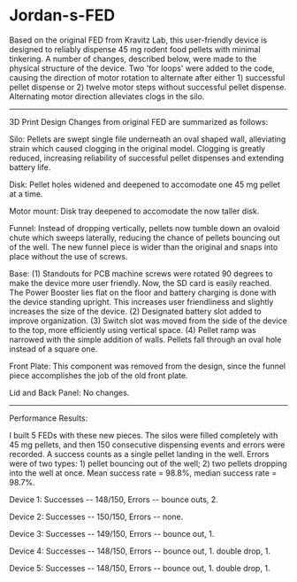 # Jordan-s-FED
Based on the original FED from Kravitz Lab, this user-friendly device is designed to reliably dispense 45 mg rodent food pellets with minimal tinkering. A number of changes, described below, were made to the physical structure of the device. Two 'for loops' were added to the code, causing the direction of motor rotation to alternate after either 1) successful pellet dispense or 2) twelve motor steps without successful pellet dispense.  Alternating motor direction alleviates clogs in the silo.  

----------------------------------------------------------------------------------------------------------------------------------------

3D Print Design Changes from original FED are summarized as follows:

Silo:
Pellets are swept single file underneath an oval shaped wall, alleviating strain which caused clogging in the original model. Clogging is greatly reduced, increasing reliability of successful pellet dispenses and extending battery life. 

Disk:
Pellet holes widened and deepened to accomodate one 45 mg pellet at a time. 

Motor mount:
Disk tray deepened to accomodate the now taller disk.

Funnel:
Instead of dropping vertically, pellets now tumble down an ovaloid chute which sweeps laterally, reducing the chance of pellets bouncing out of the well. The new funnel piece is wider than the original and snaps into place without the use of screws.

Base:
(1) Standouts for PCB machine screws were rotated 90 degrees to make the device more user friendly. Now, the SD card is easily reached. The Power Booster lies flat on the floor and battery charging is done with the device standing upright. This increases user friendliness and slightly increases the size of the device. 
(2) Designated battery slot added to improve organization. 
(3) Switch slot was moved from the side of the device to the top, more efficiently using vertical space. 
(4) Pellet ramp was narrowed with the simple addition of walls. Pellets fall through an oval hole instead of a square one. 

Front Plate:
This component was removed from the design, since the funnel piece accomplishes the job of the old front plate. 

Lid and Back Panel:
No changes.

----------------------------------------------------------------------------------------------------------------------------------------

Performance Results:

I built 5 FEDs with these new pieces. The silos were filled completely with 45 mg pellets, and then 150 consecutive dispensing events and errors were recorded. A success counts as a single pellet landing in the well. Errors were of two types: 1) pellet bouncing out of the well; 2) two pellets dropping into the well at once. Mean success rate = 98.8%, median success rate = 98.7%.

Device 1: 
Successes -- 148/150, Errors -- bounce outs, 2.

Device 2: 
Successes -- 150/150, Errors -- none.

Device 3: 
Successes -- 149/150, Errors -- bounce out, 1.

Device 4: 
Successes -- 148/150, Errors -- bounce out, 1. double drop, 1.

Device 5:
Successes -- 148/150, Errors -- bounce out, 1. double drop, 1. 

